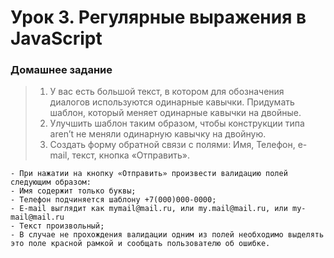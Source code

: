 # Урок 3. Регулярные выражения в JavaScript
### Домашнее задание
> 1) У вас есть большой текст, в котором для обозначения диалогов используются одинарные кавычки. Придумать шаблон, который меняет одинарные кавычки на двойные.
> 2) Улучшить шаблон таким образом, чтобы конструкции типа aren’t не меняли одинарную кавычку на двойную.
> 3) Создать форму обратной связи с полями: Имя, Телефон, e-mail, текст, кнопка «Отправить».
```
- При нажатии на кнопку «Отправить» произвести валидацию полей следующим образом:
- Имя содержит только буквы;
- Телефон подчиняется шаблону +7(000)000-0000;
- E-mail выглядит как mymail@mail.ru, или my.mail@mail.ru, или my-mail@mail.ru
- Текст произвольный;
- В случае не прохождения валидации одним из полей необходимо выделять это поле красной рамкой и сообщать пользователю об ошибке.
```
